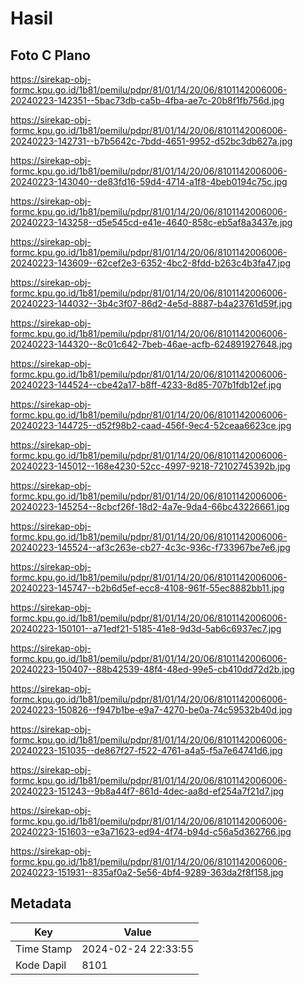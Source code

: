 # Hasil

## Foto C Plano

https://sirekap-obj-formc.kpu.go.id/1b81/pemilu/pdpr/81/01/14/20/06/8101142006006-20240223-142351--5bac73db-ca5b-4fba-ae7c-20b8f1fb756d.jpg

https://sirekap-obj-formc.kpu.go.id/1b81/pemilu/pdpr/81/01/14/20/06/8101142006006-20240223-142731--b7b5642c-7bdd-4651-9952-d52bc3db627a.jpg

https://sirekap-obj-formc.kpu.go.id/1b81/pemilu/pdpr/81/01/14/20/06/8101142006006-20240223-143040--de83fd16-59d4-4714-a1f8-4beb0194c75c.jpg

https://sirekap-obj-formc.kpu.go.id/1b81/pemilu/pdpr/81/01/14/20/06/8101142006006-20240223-143258--d5e545cd-e41e-4640-858c-eb5af8a3437e.jpg

https://sirekap-obj-formc.kpu.go.id/1b81/pemilu/pdpr/81/01/14/20/06/8101142006006-20240223-143609--62cef2e3-6352-4bc2-8fdd-b263c4b3fa47.jpg

https://sirekap-obj-formc.kpu.go.id/1b81/pemilu/pdpr/81/01/14/20/06/8101142006006-20240223-144032--3b4c3f07-86d2-4e5d-8887-b4a23761d59f.jpg

https://sirekap-obj-formc.kpu.go.id/1b81/pemilu/pdpr/81/01/14/20/06/8101142006006-20240223-144320--8c01c642-7beb-46ae-acfb-624891927648.jpg

https://sirekap-obj-formc.kpu.go.id/1b81/pemilu/pdpr/81/01/14/20/06/8101142006006-20240223-144524--cbe42a17-b8ff-4233-8d85-707b1fdb12ef.jpg

https://sirekap-obj-formc.kpu.go.id/1b81/pemilu/pdpr/81/01/14/20/06/8101142006006-20240223-144725--d52f98b2-caad-456f-9ec4-52ceaa6623ce.jpg

https://sirekap-obj-formc.kpu.go.id/1b81/pemilu/pdpr/81/01/14/20/06/8101142006006-20240223-145012--168e4230-52cc-4997-9218-72102745392b.jpg

https://sirekap-obj-formc.kpu.go.id/1b81/pemilu/pdpr/81/01/14/20/06/8101142006006-20240223-145254--8cbcf26f-18d2-4a7e-9da4-66bc43226661.jpg

https://sirekap-obj-formc.kpu.go.id/1b81/pemilu/pdpr/81/01/14/20/06/8101142006006-20240223-145524--af3c263e-cb27-4c3c-936c-f733967be7e6.jpg

https://sirekap-obj-formc.kpu.go.id/1b81/pemilu/pdpr/81/01/14/20/06/8101142006006-20240223-145747--b2b6d5ef-ecc8-4108-961f-55ec8882bb11.jpg

https://sirekap-obj-formc.kpu.go.id/1b81/pemilu/pdpr/81/01/14/20/06/8101142006006-20240223-150101--a71edf21-5185-41e8-9d3d-5ab6c6937ec7.jpg

https://sirekap-obj-formc.kpu.go.id/1b81/pemilu/pdpr/81/01/14/20/06/8101142006006-20240223-150407--88b42539-48f4-48ed-99e5-cb410dd72d2b.jpg

https://sirekap-obj-formc.kpu.go.id/1b81/pemilu/pdpr/81/01/14/20/06/8101142006006-20240223-150826--f947b1be-e9a7-4270-be0a-74c59532b40d.jpg

https://sirekap-obj-formc.kpu.go.id/1b81/pemilu/pdpr/81/01/14/20/06/8101142006006-20240223-151035--de867f27-f522-4761-a4a5-f5a7e64741d6.jpg

https://sirekap-obj-formc.kpu.go.id/1b81/pemilu/pdpr/81/01/14/20/06/8101142006006-20240223-151243--9b8a44f7-861d-4dec-aa8d-ef254a7f21d7.jpg

https://sirekap-obj-formc.kpu.go.id/1b81/pemilu/pdpr/81/01/14/20/06/8101142006006-20240223-151603--e3a71623-ed94-4f74-b94d-c56a5d362766.jpg

https://sirekap-obj-formc.kpu.go.id/1b81/pemilu/pdpr/81/01/14/20/06/8101142006006-20240223-151931--835af0a2-5e56-4bf4-9289-363da2f8f158.jpg


## Metadata

| Key        | Value               |
| ---------- | ------------------- |
| Time Stamp | 2024-02-24 22:33:55 |
| Kode Dapil | 8101                |



